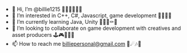 - 👋 Hi, I’m @billie1215 🌈🏳️‍⚧️💀🦇🖤
- 👀 I’m interested in C++, C#, Javascript, game development 🍓🍦🔪🖤
- 🌱 I’m currently learning Java, Unity 🦑🧃🎃⚰🖤
- 💞️ I’m looking to collaborate on game development with creatives and asset producers 🕹🎮👾🤺🖤
- 📫 How to reach me billiepersonal@gmail.com 🍣☄🎶🖤

<!---
billie1215/billie1215 is a ✨ special ✨ repository because its `README.md` (this file) appears on your GitHub profile.
You can click the Preview link to take a look at your changes.
--->
